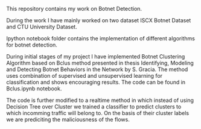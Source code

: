 This repository contains my work on Botnet Detection.

During the work I have mainly worked on two dataset ISCX Botnet Dataset and CTU University Dataset.

Ipython notebook folder contains the implementation of different algorithms for botnet detection. 

During initial stages of my project I have implemented Botnet Clustering Algorithm based on Bclus method presented in thesis Identifying, Modeling and Detecting Botnet Behaviors in the Network by S. Gracia. The method uses combination of supervised and unsupervised learning for classification and shows encouraging results. The code can be found in Bclus.ipynb notebook.

The code is further modified to a realtime method in which instead of using Decision Tree over Cluster we trained a classifier to predict clusters to which incomming traffic will belong to. On the basis of their cluster labels we are prediciting the maliciousness of the flows.




